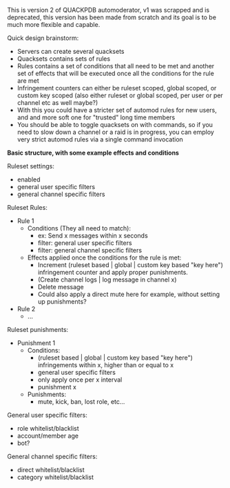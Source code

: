 This is version 2 of QUACKPDB automoderator, v1 was scrapped and is deprecated, this version has been made from scratch and its goal is to be much more flexible and capable.

Quick design brainstorm:
 - Servers can create several quacksets
 - Quacksets contains sets of rules
 - Rules contains a set of conditions that all need to be met and another set of effects that will be executed once all the conditions for the rule are met
 - Infringement counters can either be ruleset scoped, global scoped, or custom key scoped (also either ruleset or global scoped, per user or per channel etc as well maybe?)
 - With this you could have a stricter set of automod rules for new users, and and more soft one for "trusted" long time members
 - You should be able to toggle quacksets on with commands, so if you need to slow down a channel or a raid is in progress, you can employ very strict automod rules via a single command invocation

**Basic structure, with some example effects and conditions**

Ruleset settings:
 - enabled
 - general user specific filters
 - general channel specific filters

Ruleset Rules:
 - Rule 1
     + Conditions (They all need to match):
         * ex: Send x messages within x seconds
         * filter: general user specific filters
         * filter: general channel specific filters
     + Effects applied once the conditions for the rule is met:
         * Increment (ruleset based | global | custom key based "key here") infringement counter and apply proper punishments.
         * (Create channel logs | log message in channel x)
         * Delete message
         * Could also apply a direct mute here for example, without setting up punishments?
 - Rule 2
     + ...

Ruleset punishments:
 - Punishment 1
     + Conditions:
         *  (ruleset based | global | custom key based "key here") infringements within x, higher than or equal to x
         * general user specific filters
         * only apply once per x interval
         * punishment x
     + Punishments:
         * mute, kick, ban, lost role, etc...

General user specific filters:
 - role whitelist/blacklist
 - account/member age
 - bot?

General channel specific filters:
 - direct whitelist/blacklist
 - category whitelist/blacklist

